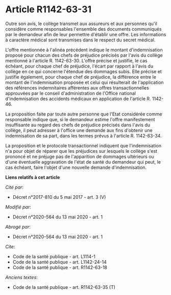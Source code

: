 # Article R1142-63-31

Outre son avis, le collège transmet aux assureurs et aux personnes qu'il considère comme responsables l'ensemble des
documents communiqués par le demandeur afin de leur permettre d'établir une offre. Les informations à caractère médical sont
transmises dans le respect du secret médical.

L'offre mentionnée à l'alinéa précédent indique le montant d'indemnisation proposé pour chacun des chefs de préjudice
précisés par l'avis du collège mentionné à l'article R. 1142-63-30. L'offre précise et justifie, le cas échéant, pour chaque
chef de préjudice, l'écart par rapport à l'avis du collège en ce qui concerne l'étendue des dommages subis. Elle précise et
justifie également, pour chaque chef de préjudice, la différence entre le montant de l'indemnisation proposée et celui qui
résulterait de l'application des références indemnitaires afférentes aux offres transactionnelles approuvées par le conseil
d'administration de l'Office national d'indemnisation des accidents médicaux en application de l'article R. 1142-46.

La proposition faite par toute autre personne que l'Etat considérée comme responsable indique que, si le demandeur estime
l'offre manifestement insuffisante au regard des chefs de préjudice précisés dans l'avis du collège, il peut adresser à
l'office une demande aux fins d'obtenir une indemnisation de sa part, dans les termes prévus à l'article R. 1142-63-34.

La proposition et le protocole transactionnel indiquent que l'indemnisation n'a pour objet de réparer que les préjudices sur
lesquels le collège s'est prononcé et ne préjuge pas de l'apparition de dommages ultérieurs ou d'une éventuelle aggravation
de l'état de santé du demandeur qui peut, le cas échéant, faire l'objet d'une nouvelle demande d'indemnisation.

**Liens relatifs à cet article**

_Cité par_:

  - Décret n°2017-810 du 5 mai 2017 - art. 3 (V)

_Modifié par_:

  - Décret n°2020-564 du 13 mai 2020 - art. 1

_Abrogé par_:

  - Décret n°2020-564 du 13 mai 2020 - art. 1

_Cite_:

  - Code de la santé publique - art. L1114-1
  - Code de la santé publique - art. L1142-24-14
  - Code de la santé publique - art. R1142-63-18

_Anciens textes_:

  - Code de la santé publique - art. R1142-63-35 (T)
